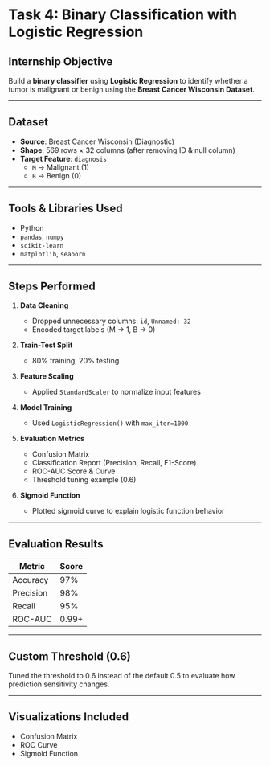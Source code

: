# Task 4: Binary Classification with Logistic Regression

## Internship Objective
Build a **binary classifier** using **Logistic Regression** to identify whether a tumor is malignant or benign using the **Breast Cancer Wisconsin Dataset**.

---

##  Dataset
- **Source**: Breast Cancer Wisconsin (Diagnostic)
- **Shape**: 569 rows × 32 columns (after removing ID & null column)
- **Target Feature**: `diagnosis`
  - `M` → Malignant (1)
  - `B` → Benign (0)

---

##  Tools & Libraries Used
- Python
- `pandas`, `numpy`
- `scikit-learn`
- `matplotlib`, `seaborn`

---

##  Steps Performed

1. **Data Cleaning**
   - Dropped unnecessary columns: `id`, `Unnamed: 32`
   - Encoded target labels (M → 1, B → 0)

2. **Train-Test Split**
   - 80% training, 20% testing

3. **Feature Scaling**
   - Applied `StandardScaler` to normalize input features

4. **Model Training**
   - Used `LogisticRegression()` with `max_iter=1000`

5. **Evaluation Metrics**
   - Confusion Matrix
   - Classification Report (Precision, Recall, F1-Score)
   - ROC-AUC Score & Curve
   - Threshold tuning example (0.6)

6. **Sigmoid Function**
   - Plotted sigmoid curve to explain logistic function behavior

---

##  Evaluation Results

| Metric      | Score     |
|-------------|-----------|
| Accuracy    | 97%       |
| Precision   | 98%       |
| Recall      | 95%       |
| ROC-AUC     | 0.99+     |

---

## Custom Threshold (0.6)

Tuned the threshold to 0.6 instead of the default 0.5 to evaluate how prediction sensitivity changes.

---

##  Visualizations Included

-  Confusion Matrix
-  ROC Curve
-  Sigmoid Function
